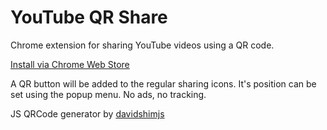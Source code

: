 # YouTube QR Share
Chrome extension for sharing YouTube videos using a QR code.

[Install via Chrome Web Store](https://chrome.google.com/webstore/detail/youtube-qr-share/dedjdpoloiopppkeibmendkmhanidkdd)

A QR button will be added to the regular sharing icons. It's position can be set using the popup menu. No ads, no tracking.

JS QRCode generator by [davidshimjs](https://davidshimjs.github.io/qrcodejs/)